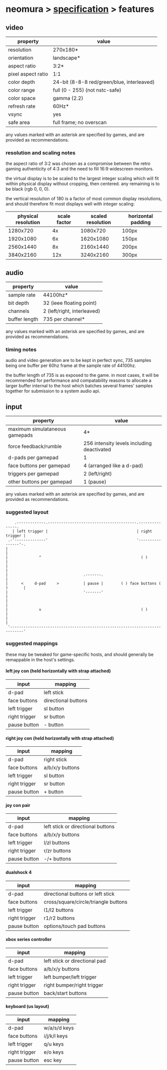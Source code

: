 # neomura > [specification](./readme.md) > features

## video

| property           | value                                      |
| ------------------ | ------------------------------------------ |
| resolution         | 270x180*                                   |
| orientation        | landscape*                                 |
| aspect ratio       | 3:2*                                       |
| pixel aspect ratio | 1:1                                        |
| color depth        | 24-bit (8-8-8 red/green/blue, interleaved) |
| color range        | full (0 - 255) (not nstc-safe)             |
| color space        | gamma (2.2)                                |
| refresh rate       | 60Hz*                                      |
| vsync              | yes                                        |
| safe area          | full frame; no overscan                    |

any values marked with an asterisk are specified by games, and are provided as
recommendations.

### resolution and scaling notes

the aspect ratio of 3:2 was chosen as a compromise between the retro gaming
authenticity of 4:3 and the need to fill 16:9 widescreen monitors.

the virtual display is to be scaled to the largest integer scaling which will
fit within physical display without cropping, then centered.  any remaining is
to be black (rgb 0, 0, 0).

the vertical resolution of 180 is a factor of most common display resolutions,
and should therefore fit most displays well with integer scaling:

| physical resolution | scale factor | scaled resolution | horizontal padding |
| ------------------- | ------------ | ----------------- | ------------------ |
| 1280x720            | 4x           | 1080x720          | 100px              |
| 1920x1080           | 6x           | 1620x1080         | 150px              |
| 2560x1440           | 8x           | 2160x1440         | 200px              |
| 3840x2160           | 12x          | 3240x2160         | 300px              |

## audio

| property      | value                       |
| ------------- | --------------------------- |
| sample rate   | 44100hz*                    |
| bit depth     | 32 (ieee floating point)    |
| channels      | 2 (left/right, interleaved) |
| buffer length | 735 per channel*            |

any values marked with an asterisk are specified by games, and are provided as
recommendations.

### timing notes

audio and video generation are to be kept in perfect sync, 735 samples being one
buffer per 60hz frame at the sample rate of 44100hz.

the buffer length of 735 is as exposed to the game.  in most cases, it will be
recommended for performance and compatability reasons to allocate a larger
buffer internal to the host which batches several frames' samples together for
submission to a system audio api.

## input

| property                       | value                                      |
| ------------------------------ | ------------------------------------------ |
| maximum simulataneous gamepads | 4*                                         |
| force feedback/rumble          | 256 intensity levels including deactivated |
| d-pads per gamepad             | 1                                          |
| face buttons per gamepad       | 4 (arranged like a d-pad)                  |
| triggers per gamepad           | 2 (left/right)                             |
| other buttons per gamepad      | 1 (pause)                                  |

any values marked with an asterisk are specified by games, and are provided as
recommendations.

### suggested layout

```
    .-------------.----------------------------------------.---------------.
   | left trigger |                                        | right trigger |
 .-'--------------'                                        '----------------'-.
|                                                                              |
|              ^                                             ( )               |
|                                                                              |
|                                  .-------.                                   |
|      <     d-pad     >           | pause |        ( ) face buttons ( )       |
|                                  '-------'                                   |
|                                                                              |
|              v                                             ( )               |
|                                                                              |
 '----------------------------------------------------------------------------'
```

### suggested mappings

these may be tweaked for game-specific hosts, and should generally be remappable
in the host's settings.

#### left joy con (held horizontally with strap attached)

| input         | mapping             |
| ------------- | ------------------- |
| d-pad         | left stick          |
| face buttons  | directional buttons |
| left trigger  | sl button           |
| right trigger | sr button           |
| pause button  | - button            |

#### right joy con (held horizontally with strap attached)

| input         | mapping             |
| ------------- | ------------------- |
| d-pad         | right stick         |
| face buttons  | a/b/x/y buttons     |
| left trigger  | sl button           |
| right trigger | sr button           |
| pause button  | + button            |

#### joy con pair

| input         | mapping                           |
| ------------- | --------------------------------- |
| d-pad         | left stick or directional buttons |
| face buttons  | a/b/x/y buttons                   |
| left trigger  | l/zl buttons                      |
| right trigger | r/zr buttons                      |
| pause button  | -/+ buttons                       |

#### dualshock 4

| input         | mapping                              |
| ------------- | ------------------------------------ |
| d-pad         | directional buttons or left stick    |
| face buttons  | cross/square/circle/triangle buttons |
| left trigger  | l1/l2 buttons                        |
| right trigger | r1/r2 buttons                        |
| pause button  | options/touch pad buttons            |

#### xbox series controller

| input         | mapping                       |
| ------------- | ----------------------------- |
| d-pad         | left stick or directional pad |
| face buttons  | a/b/x/y buttons               |
| left trigger  | left bumper/left trigger      |
| right trigger | right bumper/right trigger    |
| pause button  | back/start buttons            |

#### keyboard (us layout)

| input         | mapping                       |
| ------------- | ----------------------------- |
| d-pad         | w/a/s/d keys                  |
| face buttons  | i/j/k/l keys                  |
| left trigger  | q/u keys                      |
| right trigger | e/o keys                      |
| pause button  | esc key                       |
